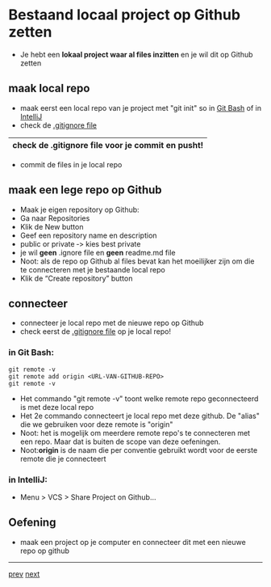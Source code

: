 # Bestaand locaal project op Github zetten

* Je hebt een **lokaal project waar al files inzitten** en je wil dit op Github zetten

## maak local repo

* maak eerst een local repo van je project met "git init" 
so  in [Git Bash](../01_getting_started/05_git_basis_met_git_bash.md) 
  of in [IntelliJ](../01_getting_started/06_git_basis_met_intellij.md) 
* check de [.gitignore file](../01_getting_started/08_gitignore.md) 

| check de .gitignore file voor je commit en pusht! | 
|---|

* commit de files in je local repo  

## maak een lege repo op Github 
* Maak je eigen repository op Github:
* Ga naar Repositories
* Klik de New button
* Geef een repository name en description
* public or private ‐> kies best private
* je wil **geen** .ignore file en **geen** readme.md file
* Noot: als de repo op Github al files bevat kan het moeilijker zijn om die te connecteren met je bestaande local repo    
* Klik de “Create repository” button

## connecteer  
* connecteer je local repo met de nieuwe repo op Github
* check eerst de [.gitignore file](../01_getting_started/08_gitignore.md) op je local repo!

### in Git Bash: 
```
git remote -v
git remote add origin <URL-VAN-GITHUB-REPO>
git remote -v
```

* Het commando "git remote -v" toont welke remote repo geconnecteerd is met deze local repo
* Het 2e commando connecteert je local repo met deze github. De "alias" die we gebruiken voor deze remote is "origin"
* Noot: het is mogelijk om meerdere remote repo's te connecteren met een repo. Maar dat is buiten de scope van deze oefeningen. 
* Noot:**origin** is de naam die per conventie gebruikt wordt voor de eerste remote die je connecteert 

### in IntelliJ: 
* Menu > VCS > Share Project on Github... 


## Oefening
* maak een project op je computer en connecteer dit met een nieuwe repo op github 

---
[prev](03_connect_with_existing_github_repo.md)
[next](05_push.md)

